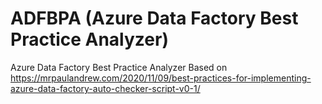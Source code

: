 # ADFBPA (Azure Data Factory Best Practice Analyzer)
Azure Data Factory Best Practice Analyzer
Based on https://mrpaulandrew.com/2020/11/09/best-practices-for-implementing-azure-data-factory-auto-checker-script-v0-1/
